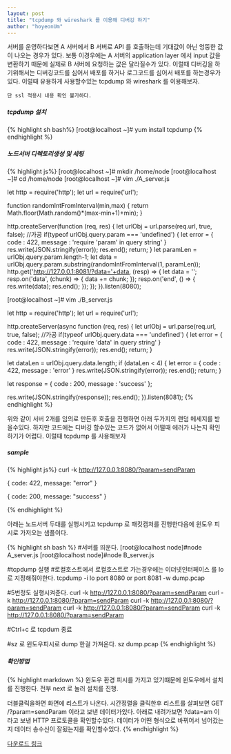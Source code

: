 ```yaml
---
layout: post
title: "tcpdump 와 wireshark 를 이용해 디버깅 하기"
author: "hoyeonUm"
---
```


서버를 운영하다보면 A 서버에서 B 서버로 API 를 호출하는데 기대값이 아닌 엉뚱한 값이 나오는 경우가 있다.
보통 이경우에는 A 서버의 application layer 에서 input 값을 변환하기 때문에 실제로 B 서버에 요청하는 값은 달라질수가 있다.
이럴때 디버깅을 하기위해서는 디버깅코드를 심어서 배포를 하거나 로그코드를 심어서 배포를 하는경우가 있다.
이럴때 유용하게 사용할수있는 tcpdump 와 wireshark 를 이용해보자.

`단 ssl 적용시 내용 확인 불가하다.`

##### tcpdump 설치
{% highlight sh bash%}
[root@localhost ~]# yum install tcpdump
{% endhighlight %}

##### 노드서버 디렉토리생성 및 세팅
{% highlight js%}
[root@localhost ~]# mkdir /home/node
[root@localhost ~]# cd /home/node
[root@localhost ~]# vim ./A_server.js

let http = require('http');
let url = require('url');

function randomIntFromInterval(min,max)
{
    return Math.floor(Math.random()*(max-min+1)+min);
}

http.createServer(function (req, res) {
  let urlObj = url.parse(req.url, true, false);
  //가공
  if(typeof urlObj.query.param === 'undefined') {
    let error = {
      code : 422,
      message : 'require \'param\' in query string'
    }
    res.write(JSON.stringify(error));
    res.end();
    return;
  }
  let paramLen = urlObj.query.param.length-1;
  let data = urlObj.query.param.substring(randomIntFromInterval(1, paramLen));
  http.get('http://127.0.0.1:8081/?data='+data, (resp) => {
    let data = '';
    resp.on('data', (chunk) => {
      data += chunk;
    });
    resp.on('end', () => {
      res.write(data);
      res.end();
    });
  });
}).listen(8080);


[root@localhost ~]# vim ./B_server.js

let http = require('http');
let url = require('url');


http.createServer(async function (req, res) {
  let urlObj = url.parse(req.url, true, false);
  //가공
  if(typeof urlObj.query.data === 'undefined') {
    let error = {
      code : 422,
      message : 'require \'data\' in query string'
    }
    res.write(JSON.stringify(error));
    res.end();
    return;
  }

  let dataLen = urlObj.query.data.length;
  if (dataLen < 4) {
    let error = {
      code : 422,
      message : 'error'
    }
    res.write(JSON.stringify(error));
    res.end();
    return;
  }

  let response = {
    code : 200,
    message : 'success'
  };

  res.write(JSON.stringify(response));
  res.end();
}).listen(8081);
{% endhighlight %}

위와 같이 서버 2개를 임의로 만든후 호출을 진행하면 아래 두가지의 랜덤 메세지를 받을수있다.
하지만 코드에는 디버깅 할수있는 코드가 없어서 어떨때 에러가 나는지 확인하기가 어렵다.
이럴때 tcpdump 를 사용해보자

##### sample
{% highlight js%}
curl -k http://127.0.0.1:8080/?param=sendParam

{
code: 422,
message: "error"
}

{
code: 200,
message: "success"
}

{% endhighlight %}

아래는 노드서버 두대를 실행시키고 tcpdump 로 패킷캡처를 진행한다음에 윈도우 피시로 가저오는 샘플이다.


{% highlight sh bash %}
#서버를 띄운다.
[root@localhost node]#node A_server.js
[root@localhost node]#node B_server.js

#tcpdump 실행
#로컬호스트에서 로컬호스트로 가는경우에는 이더넷인터페이스 를 lo 로 지정해줘야한다.
tcpdump -i lo port 8080 or port 8081 -w dump.pcap


#5번정도 실행시켜준다.
curl -k http://127.0.0.1:8080/?param=sendParam
curl -k http://127.0.0.1:8080/?param=sendParam
curl -k http://127.0.0.1:8080/?param=sendParam
curl -k http://127.0.0.1:8080/?param=sendParam
curl -k http://127.0.0.1:8080/?param=sendParam

#Ctrl+c 로 tcpdum 종료

#sz 로 윈도우피시로 dump 한걸 가져온다.
sz dump.pcap
{% endhighlight %}

##### 확인방법
{% highlight markdown %}
윈도우 환경 피시를 가지고 있기떄문에 윈도우에서 설치를 진행한다.
전부 next 로 눌러 설치를 진행.

더블클릭을하면 화면에 리스트가 나온다.
시간정렬을 클릭한후 리스트를 살펴보면 GET /?param=sendParam 이라고 보낸 데이터가있다.
아래로 내려가보면 ?data=am 이라고 보낸 HTTP 프로토콜을 확인할수있다. 
데이터가 어떤 형식으로 바뀌어서 넘어갔는지 데이터 송수신이 잘됬는지를 확인할수있다.
{% endhighlight %}

[다운로드 링크](https://www.wireshark.org/download.html)

